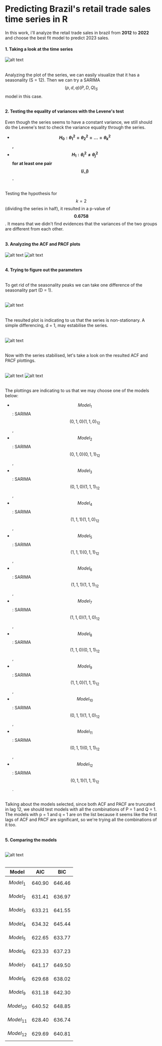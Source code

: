 # Predicting Brazil's retail trade sales time series in R
In this work, i'll analyze the retail trade sales in brazil from **2012** to **2022** and choose the best fit model to predict 2023 sales.
####
#### 1. Taking a look at the time series
![alt text](images/image1.jpeg)
######
Analyzing the plot of the series, we can easily visualize that it has a seasonality (S = 12). Then we can try a SARIMA $$(p,d,q)(P,D,Q)_{S}$$ model in this case.
######
#### 2. Testing the equality of variances with the Levene's test
Even though the series seems to have a constant variance, we still should do the Levene's test to check the variance equality through the series.
- **$$H_{0}: \theta_{1}^{2}=\theta_{2}^{2}=...=\theta_{k}^{2}$$,**
- **$$H_{1}: \theta_{i}^{2}\neq\theta_{j}^{2}$$ for at least one pair $$(i,j)$$.**
######
Testing the hypothesis for $$k=2$$ (dividing the series in half), it resulted in a p-value of **$$0.6758$$**. It means that we didn't find evidences that the variances of the two groups are different from each other.
######
#### 3. Analyzing the ACF and PACF plots
![alt text](images/image2.jpeg)
![alt text](images/image3.jpeg)
######
#### 4. Trying to figure out the parameters
######
To get rid of the seasonality peaks we can take one difference of the seasonality part (D = 1).
######
![alt text](images/image4.jpeg)
######
The resulted plot is indicating to us that the series is non-stationary. A simple differencing, d = 1, may estabilise the series.
######
![alt text](images/image5.jpeg)
######
Now with the series stabilised, let's take a look on the resulted ACF and PACF plottings.
######
![alt text](images/image6.jpeg)
![alt text](images/image7.jpeg)
######
The plottings are indicating to us that we may choose one of the models below:
- $$Model_{1}$$: SARIMA $$(0,1,0)(1,1,0)_{12}$$,
- $$Model_{2}$$: SARIMA $$(0,1,0)(0,1,1)_{12}$$,
- $$Model_{3}$$: SARIMA $$(0,1,0)(1,1,1)_{12}$$,
- $$Model_{4}$$: SARIMA $$(1,1,1)(1,1,0)_{12}$$,
- $$Model_{5}$$: SARIMA $$(1,1,1)(0,1,1)_{12}$$,
- $$Model_{6}$$: SARIMA $$(1,1,1)(1,1,1)_{12}$$,
- $$Model_{7}$$: SARIMA $$(1,1,0)(1,1,0)_{12}$$,
- $$Model_{8}$$: SARIMA $$(1,1,0)(0,1,1)_{12}$$,
- $$Model_{9}$$: SARIMA $$(1,1,0)(1,1,1)_{12}$$,
- $$Model_{10}$$: SARIMA $$(0,1,1)(1,1,0)_{12}$$,
- $$Model_{11}$$: SARIMA $$(0,1,1)(0,1,1)_{12}$$,
- $$Model_{12}$$: SARIMA $$(0,1,1)(1,1,1)_{12}$$.
######
Talking about the models selected, since both ACF and PACF are truncated in lag 12, we should test models with all the combinations of P = 1 and Q = 1. The models with p = 1 and q = 1 are on the list because it seems like the first lags of ACF and PACF are significant, so we're trying all the combinations of it too.
######
#### 5. Comparing the models
######
![alt text](images/image8.jpeg)
######
| Model | AIC | BIC |
| --- | --- | --- |
| $$Model_{1}$$ | 640.90 | 646.46 |
| $$Model_{2}$$ | 631.41 | 636.97 |
| $$Model_{3}$$ | 633.21 | 641.55 |
| $$Model_{4}$$ | 634.32 | 645.44 |
| $$Model_{5}$$ | 622.65 | 633.77 |  
| $$Model_{6}$$ | 623.33 | 637.23 |
| $$Model_{7}$$ | 641.17 | 649.50 |
| $$Model_{8}$$ | 629.68 | 638.02 |
| $$Model_{9}$$ | 631.18 | 642.30 |
| $$Model_{10}$$ | 640.52 | 648.85 |
| $$Model_{11}$$ | 628.40 | 636.74 |
| $$Model_{12}$$ | 629.69 | 640.81 |
